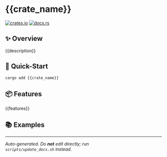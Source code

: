 # {{crate_name}}

[![crates.io](https://img.shields.io/crates/v/{{crate_name}})](https://crates.io/crates/{{crate_name}})
[![docs.rs](https://docs.rs/{{crate_name}}/badge.svg)](https://docs.rs/{{crate_name}})

## ✨ Overview
{{description}}

## 🚀 Quick-Start
```bash
cargo add {{crate_name}}
```

## 📦 Features
{{features}}

## 📚 Examples
<!-- Add code snippets in each crate later if desired -->

---
_Auto-generated. Do **not** edit directly; run  
`scripts/update_docs.sh` instead._ 